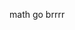 math go brrrr
<!---
SharpnessBook/SharpnessBook is a ✨ special ✨ repository because its `README.md` (this file) appears on your GitHub profile.
You can click the Preview link to take a look at your changes.
--->
